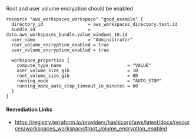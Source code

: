 
Root and user volume encryption should be enabled

```hcl
resource "aws_workspaces_workspace" "good_example" {
  directory_id 				   = aws_workspaces_directory.test.id
  bundle_id    				   = data.aws_workspaces_bundle.value_windows_10.id
  user_name    				   = "Administrator"
  root_volume_encryption_enabled = true
  user_volume_encryption_enabled = true
  
  workspace_properties {
    compute_type_name                         = "VALUE"
    user_volume_size_gib                      = 10
    root_volume_size_gib                      = 80
    running_mode                              = "AUTO_STOP"
    running_mode_auto_stop_timeout_in_minutes = 60
  }
}
```

#### Remediation Links
 - https://registry.terraform.io/providers/hashicorp/aws/latest/docs/resources/workspaces_workspace#root_volume_encryption_enabled
        